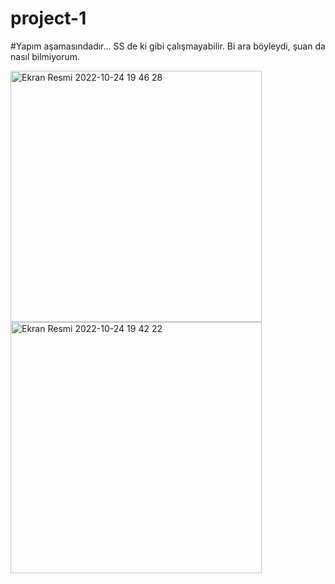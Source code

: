 # project-1 
#Yapım aşamasındadır... 
SS de ki gibi çalışmayabilir. Bi ara böyleydi, şuan da nasıl bilmiyorum.

<img width="402" alt="Ekran Resmi 2022-10-24 19 46 28" src="https://user-images.githubusercontent.com/53395371/197580803-a88697d1-23dc-4ea5-b36c-17e93fb30ee6.png"> <img width="402" alt="Ekran Resmi 2022-10-24 19 42 22" src="https://user-images.githubusercontent.com/53395371/197580818-e8c52e21-da77-4b27-95fa-c99e5cda79b4.png">
